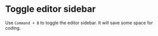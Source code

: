 # Toggle editor sidebar

Use `Command + B` to toggle the editor sidebar. It will save some space for coding.
